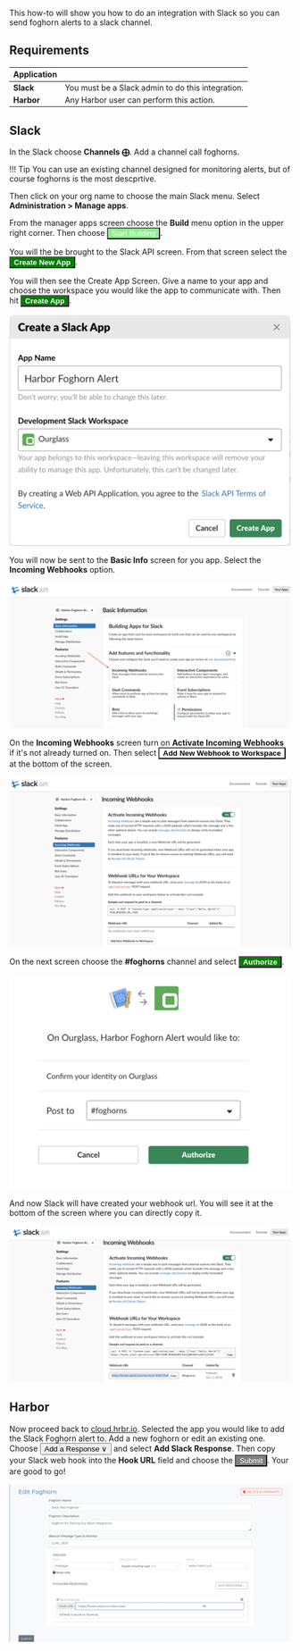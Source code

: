 This how-to will show you how to do an integration with Slack so you can send foghorn alerts to a slack channel.

## Requirements

Application | |
--- | ---
__Slack__  | You must be a Slack admin to do this integration.
__Harbor__  | Any Harbor user can perform this action.

## Slack

In the Slack choose **Channels ⨁**.  Add a channel call foghorns.

!!! Tip
    You can use an existing channel designed for monitoring alerts, but of course foghorns is the most descprtive.

Then click on your org name to choose the main Slack menu.  Select **Administration > Manage apps**.

From the manager apps screen choose the **Build** menu option in the upper right corner.  Then choose <button style="background:lightgreen; color: white; font-weight; bold">Start Building</button>.

You will the be brought to the Slack API screen.  From that screen select the <button style="background:green;color:white;font-weight:bold">Create New App</button>.

You will then see the Create App Screen.  Give a name to your app and choose the workspace you would like the app to communicate with.  Then hit <button style="background:green;color:white;font-weight:bold">Create  App</button>.

![create-slack-app](img/slack-integration/create-slack-app.png)

You will now be sent to the **Basic Info** screen for you app.  Select the **Incoming Webhooks** option.

![Building Apps for Slack](img/slack-integration/building-apps-for-slack.png)

On the **Incoming Webhooks** screen turn on **Activate Incoming Webhooks** if it's not already turned on.  Then select <button style="background: white; font-weight:bold">Add New Webhook to Workspace</button> at the bottom of the screen.

![incoming-webhooks](img/slack-integration/incoming-webhooks.png)

On the next screen choose the **#foghorns** channel and select <button style="background:green;color:white;font-weight:bold">Authorize</button>.

![post-to-slack](img/slack-integration/post-to-slack.png)

And now Slack will have created your webhook url.  You will see it at the bottom of the screen where you can directly copy it.

![webhook-url](img/slack-integration/webhook-url.png)

## Harbor

Now proceed back to [cloud.hrbr.io](https://cloud.hrbr.io).  Selected the app you would like to add the Slack Foghorn alert to.  Add a new foghorn or edit an existing one.  Choose <button>Add a Response ∨</button> and select **Add Slack Response**.  Then copy your Slack web hook into the **Hook URL** field and choose the <button style="background-color:gray; color:white">Submit</button>.  Your are good to go!

![add-hook-harbor](img/slack-integration/add-hook-harbor.png)
